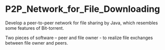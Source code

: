 P2P_Network_for_File_Downloading
================================
Develop a peer-to-peer network for file sharing by Java, which resembles some features of Bit-torrent.

Two pieces of software – peer and file owner - to realize file exchanges between file owner and peers.
